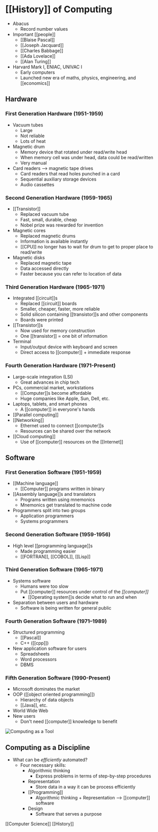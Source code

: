 # [[History]] of Computing

- Abacus
  - Record number values
- Important [[people]]
  - [[Blaise Pascal]]
  - [[Joseph Jacquard]]
  - [[Charles Babbage]]
  - [[Ada Lovelace]]
  - [[Alan Turing]]
- Harvard Mark I, ENIAC, UNIVAC I
  - Early computers
  - Launched new era of maths, physics, engineering, and [[economics]]

## Hardware

### First Generation Hardware (1951-1959)

- Vacuum tubes
  - Large
  - Not reliable
  - Lots of heat
- Magnetic drum
  - Memory device that rotated under read/write head
  - When memory cell was under head, data could be read/written
  - Very manual
- Card readers --> magnetic tape drives
  - Card readers that read holes punched in a card
  - Sequential auxiliary storage devices
  - Audio cassettes

### Second Generation Hardware (1959-1965)

- [[Transistor]]
  - Replaced vacuum tube
  - Fast, small, durable, cheap
  - Nobel prize was rewarded for invention
- Magnetic cores
  - Replaced magnetic drums
  - Information is available instantly
  - [[CPU]] no longer has to wait for drum to get to proper place to read/write
- Magnetic disks
  - Replaced magnetic tape
  - Data accessed directly
  - Faster because you can refer to location of data

### Third Generation Hardware (1965-1971)

- Integrated [[circuit]]s
  - Replaced [[circuit]] boards
  - Smaller, cheaper, faster, more reliable
  - Solid silicon containing [[transistor]]s and other components
  - Boards were printed
- [[Transistor]]s
  - Now used for memory construction
  - One [[transistor]] = one bit of information
- Terminal
  - Input/output device with keyboard and screen
  - Direct access to [[computer]] + immediate response

### Fourth Generation Hardware (1971-Present)

- Large-scale integration (LSI)
  - Great advances in chip tech
- PCs, commercial market, workstations
  - [[Computer]]s become affordable
  - Huge companies like Apple, Sun, Dell, etc.
- Laptops, tablets, and smart phones
  - A [[computer]] in everyone's hands
- [[Parallel computing]]
- [[Networking]]
  - Ethernet used to connect [[computer]]s
  - Resources can be shared over the network
- [[Cloud computing]]
  - Use of [[computer]] resources on the [[Internet]]

## Software

### First Generation Software (1951-1959)

- [[Machine language]]
  - [[Computer]] programs written in binary
- [[Assembly language]]s and translators
  - Programs written using mnemonics
  - Mnemonics get translated to machine code
- Programmers split into two groups
  - Application programmers
  - Systems programmers

### Second Generation Software (1959-1956)

- High level [[programming language]]s
  - Made programming easier
  - [[FORTRAN]], [[COBOL]], [[Lisp]]

### Third Generation Software (1965-1971)

- Systems software
  - Humans were too slow
  - Put [[computer]] resources under control of the _[[computer]]_
    - [[Operating system]]s decide what to run and when
- Separation between users and hardware
  - Software is being written for general public

### Fourth Generation Software (1971–1989)

- Structured programming
  - [[Pascal]]
  - C++ ([[cpp]])
- New application software for users
  - Spreadsheets
  - Word processors
  - DBMS

### Fifth Generation Software (1990-Present)

- Microsoft dominates the market
- OOP ([[object oriented programming]])
  - Hierarchy of data objects
  - [[Java]], etc.
- World Wide Web
- New users
  - Don't need [[computer]] knowledge to benefit

![Computing as a Tool](/assets/second-brain/2020-09-14-18-03-29.png)

## Computing as a Discipline

- What can be _efficiently_ automated?
  - Four necessary skills:
    - Algorithmic thinking
      - Express problems in terms of step-by-step procedures
    - Representation
      - Store data in a way it can be process efficiently
    - [[Programming]]
      - Algorithmic thinking + Representation --> [[computer]] software
    - Design
      - Software that serves a purpose

[[Computer Science]] [[History]]

